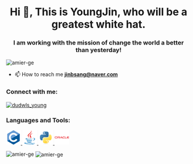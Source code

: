 <h1 align="center">Hi 👋, This is YoungJin, who will be a greatest white hat.</h1>
<h3 align="center">I am working with the mission of change the world a better than yesterday!</h3>

<p align="left"> <img src="https://komarev.com/ghpvc/?username=amier-ge&label=Profile%20views&color=0e75b6&style=flat" alt="amier-ge" /> </p>

- 📫 How to reach me **jinbsang@naver.com**

<h3 align="left">Connect with me:</h3>
<p align="left">
<a href="https://instagram.com/dudwls_young" target="blank"><img align="center" src="https://raw.githubusercontent.com/rahuldkjain/github-profile-readme-generator/master/src/images/icons/Social/instagram.svg" alt="dudwls_young" height="30" width="40" /></a>
</p>

<h3 align="left">Languages and Tools:</h3>
<p align="left"> <a href="https://www.cprogramming.com/" target="_blank" rel="noreferrer"> <img src="https://raw.githubusercontent.com/devicons/devicon/master/icons/c/c-original.svg" alt="c" width="40" height="40"/> </a> <a href="https://www.java.com" target="_blank" rel="noreferrer"> <img src="https://raw.githubusercontent.com/devicons/devicon/master/icons/java/java-original.svg" alt="java" width="40" height="40"/> </a> <a href="https://www.python.org" target="_blank" rel="noreferrer"> <img src="https://raw.githubusercontent.com/devicons/devicon/master/icons/python/python-original.svg" alt="python" width="40" height="40"/> </a> <a href="https://www.oracle.com/" target="_blank" rel="noreferrer"> <img src="https://raw.githubusercontent.com/devicons/devicon/master/icons/oracle/oracle-original.svg" alt="oracle" width="40" height="40"/> </a> </p>

<p><img align="left" src="https://github-readme-stats.vercel.app/api/top-langs?username=amier-ge&show_icons=true&locale=en&layout=compact" alt="amier-ge" /></p>

<p>&nbsp;<img align="center" src="https://github-readme-stats.vercel.app/api?username=amier-ge&show_icons=true&locale=en" alt="amier-ge" /></p>
 
